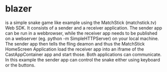 blazer
======

is a simple snake game like example using the MatchStick (matchstick.tv) Web SDK.
It consists of a sender and a receiver application. The sender app can be run in a webbrowser, while the receiver app needs to be published on a webserver (eg. python -m SimpleHTTPServer) on your local machine. The sender app then tells the fling deamon and thus the MatchStick HomeScreen Application load the receiver app into an iframe of the CastAppContainer app and start those. Both applications can communicate. In this example the sender app can control the snake either using keyboard or the buttons.

 